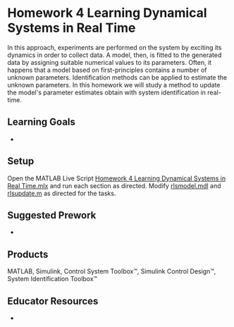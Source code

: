 # Homework 4 Learning Dynamical Systems in Real Time 

In this approach, experiments are performed on the system by exciting its dynamics in order to collect data. A model, then, is fitted to the generated data by assigning suitable numerical values to its parameters. Often, it happens that a model based on first-principles contains a number of unknown parameters. Identification methods can be applied to estimate the unknown parameters. 
In this homework we will study a method to update the model's parameter estimates obtain with system identification in real-time.



## Learning Goals
- 

## Setup
Open the MATLAB Live Script [Homework 4 Learning Dynamical Systems in Real Time.mlx](https://github.com/cescongroup/Learning-based-control-with-MATLAB-and-Simulink/blob/main/Student%20Version/Homework%204%20Learning%20Dynamical%20Systems%20in%20Real%20Time/Homework%204%20Learning%20Dynamical%20Systems%20in%20Real%20Time.mlx) and run each section as directed. Modify [rlsmodel.mdl](https://github.com/cescongroup/Learning-based-control-with-MATLAB-and-Simulink/blob/main/Student%20Version/Homework%204%20Learning%20Dynamical%20Systems%20in%20Real%20Time/rlsmodel.mdl) and [rlsupdate.m](https://github.com/cescongroup/Learning-based-control-with-MATLAB-and-Simulink/blob/main/Student%20Version/Homework%204%20Learning%20Dynamical%20Systems%20in%20Real%20Time/rlsupdate.m) as directed for the tasks.

## Suggested Prework
-
## Products
MATLAB, Simulink, Control System Toolbox™, Simulink Control Design™, System Identification Toolbox™

## Educator Resources
-
